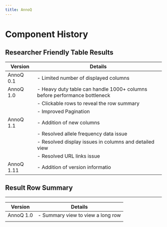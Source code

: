 ```yaml
---
title: AnnoQ
---
```


# Component History

## Researcher Friendly Table Results

| Version   | Details                                                                    |
| --------- | -------------------------------------------------------------------------- |
| AnnoQ 0.1 | -  Limited number of displayed columns                                     |
| AnnoQ 1.0 | -  Heavy duty table can handle 1000+ columns before performance bottleneck |
|           | -  Clickable rows to reveal the row summary                                |
|           | -  Improved Pagination                                                     |
| AnnoQ 1.1 | -  Addition of new columns                                                 |
|           | -  Resolved allele frequency data issue                                    |
|           | -  Resolved display issues in columns and detailed view                    |
|           | -  Resolved URL links issue                                                |
| AnnoQ 1.11| -  Addition of version informatio                                          |

## Result Row Summary
-------------------

| Version   | Details                            |
| --------- | ---------------------------------- |
| AnnoQ 1.0 | -  Summary view to view a long row |
|           |                                    |

